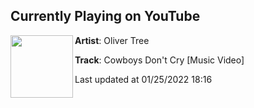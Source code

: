 ## Currently Playing on YouTube

[<img align="left" width="100" src="https://i.ytimg.com/vi/UEoU6VbHs2c/maxresdefault.jpg">](https://www.youtube.com/watch?v=UEoU6VbHs2c)

**Artist**: Oliver Tree 

**Track**: Cowboys Don't Cry [Music Video]

Last updated at 01/25/2022 18:16
